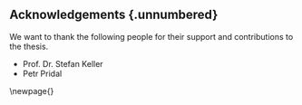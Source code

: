 ## Acknowledgements {.unnumbered}

We want to thank the following people for their support and contributions to the thesis.

- Prof.  Dr. Stefan Keller
- Petr Pridal

\newpage{}
